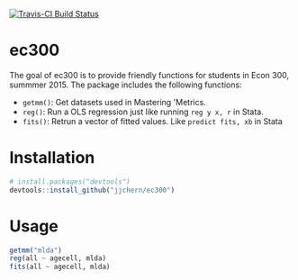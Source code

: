 <!-- README.md is generated from README.Rmd. Please edit that file -->

[![Travis-CI Build Status](https://travis-ci.org/jjchern/ec300.svg?branch=master)](https://travis-ci.org/jjchern/ec300)

ec300
=====

The goal of ec300 is to provide friendly functions for students in Econ 300, summmer 2015. The package includes the following functions:

-   `getmm()`: Get datasets used in Mastering 'Metrics.
-   `reg()`: Run a OLS regression just like running `reg y x, r` in Stata.
-   `fits()`: Retrun a vector of fitted values. Like `predict fits, xb` in Stata

Installation
============

``` r
# install.packages("devtools")
devtools::install_github("jjchern/ec300")
```

Usage
=====

``` r
getmm("mlda")
reg(all ~ agecell, mlda)
fits(all ~ agecell, mlda)
```
